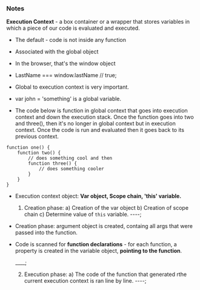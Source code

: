 ### Notes

**Execution Context** - a box container or a wrapper that stores variables in which a piece of our code is evaluated and executed.

* The default - code is not inside any function

* Associated with the global object

* In the browser, that's the window object

* LastName === window.lastName // true;

* Global to execution context is very important.

* var john = 'something' is a global variable.

* The code below is function in global context that goes into execution context and down the execution stack. Once the function goes into two and three(), then it's no longer in global context but in execution context. Once the code is run and evaluated then it goes back to its previous context.

```
function one() {
    function two() {
        // does something cool and then
        function three() {
            // does something cooler
        }
    }
}
```

* Execution context object: **Var object, Scope chain, 'this' variable.**

    1) Creation phase:
        a) Creation of the var object
        b) Creation of scope chain
        c) Determine value of `this` variable.
    ----;

* Creation phase: argument object is created, containg all args that were passed into the function.
* Code is scanned for **function declarations** - for each function, a property is created in the variable object, **pointing to the function**.

    ____;

    2) Execution phase:
        a) The code of the function that generated rthe current execution context is ran line by line.
    ----;

